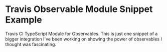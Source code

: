 # Travis Observable Module Snippet Example

Travis CI TypeScript Module for Observables. This is just one snippet of a bigger integration I've been working on showing the power of observables I thought was fascinating. 

